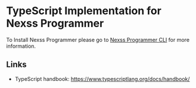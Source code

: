# TypeScript Implementation for Nexss Programmer

To Install Nexss Programmer please go to [Nexss Programmer CLI](https://github.com/nexssp/cli#readme) for more information.

## Links

- TypeScript handbook: <https://www.typescriptlang.org/docs/handbook/>
